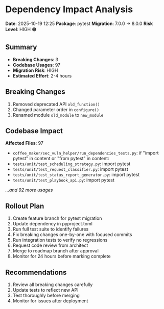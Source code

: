# Dependency Impact Analysis

**Date**: 2025-10-19 12:25
**Package**: pytest
**Migration**: 7.0.0 → 8.0.0
**Risk Level**: HIGH 🟠

## Summary

- **Breaking Changes**: 3
- **Codebase Usages**: 97
- **Migration Risk**: HIGH
- **Estimated Effort**: 2-4 hours

## Breaking Changes

1. Removed deprecated API `old_function()`
2. Changed parameter order in `configure()`
3. Renamed module `old_module` to `new_module`


## Codebase Impact

**Affected Files**: 97

- `coffee_maker/sec_vuln_helper/run_dependencies_tests.py`: if "import pytest" in content or "from pytest" in content:
- `tests/unit/test_scheduling_strategy.py`: import pytest
- `tests/unit/test_request_classifier.py`: import pytest
- `tests/unit/test_status_report_generator.py`: import pytest
- `tests/unit/test_playbook_api.py`: import pytest

_...and 92 more usages_


## Rollout Plan

1. Create feature branch for pytest migration
2. Update dependency in pyproject.toml
3. Run full test suite to identify failures
4. Fix breaking changes one-by-one with focused commits
5. Run integration tests to verify no regressions
6. Request code review from architect
7. Merge to roadmap branch after approval
8. Monitor for 24 hours before marking complete


## Recommendations

1. Review all breaking changes carefully
2. Update tests to reflect new API
3. Test thoroughly before merging
4. Monitor for issues after deployment
